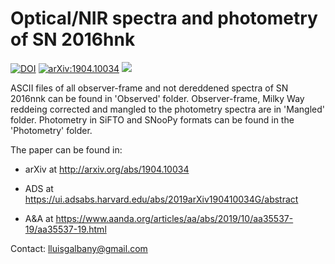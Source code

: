 # Optical/NIR spectra and photometry of SN 2016hnk

[![DOI](https://zenodo.org/badge/3738128.svg)](https://zenodo.org/badge/latestdoi/3738128)
[![arXiv:1904.10034](https://img.shields.io/badge/astro--ph.GA-arXiv%3A1904.10034-B31B1B.svg)](https://arxiv.org/abs/1904.10034)
![](https://img.shields.io/badge/Updated-April%2020-green.svg)


ASCII files of all observer-frame and not dereddened spectra of SN 2016nnk can be found in 'Observed' folder. Observer-frame, Milky Way reddeing corrected and mangled to the photometry spectra are in 'Mangled' folder. Photometry in SiFTO and SNooPy formats can be found in the 'Photometry' folder.

The paper can be found in:

- arXiv at http://arxiv.org/abs/1904.10034

- ADS at https://ui.adsabs.harvard.edu/abs/2019arXiv190410034G/abstract

- A&A at https://www.aanda.org/articles/aa/abs/2019/10/aa35537-19/aa35537-19.html

Contact: lluisgalbany@gmail.com
